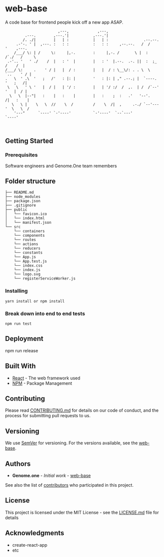 # web-base

A code base for frontend people kick off a new app ASAP.

```                                                                                
                        ,---,             ,---,                                    
         .---.        ,---.'|           ,---.'|                                    
        /. ./|        |   | :           |   | :                .--.--.             
     .-'-. ' |  ,---. :   : :           :   : :     ,--.--.   /  /    '    ,---.   
    /___/ \: | /     \:     |,-.        :     |,-. /       \ |  :  /`./   /     \  
 .-'.. '   ' ./    /  |   : '  |        |   : '  |.--.  .-. ||  :  ;_    /    /  |
/___/ \:     .    ' / |   |  / :        |   |  / : \__\/: . . \  \    `..    ' / |
.   \  ' .\  '   ;   /'   : |: |        '   : |: | ," .--.; |  `----.   '   ;   /|
 \   \   ' \ '   |  / |   | '/ :        |   | '/ :/  /  ,.  | /  /`--'  '   |  / |
  \   \  |--"|   :    |   :    |        |   :    ;  :   .'   '--'.     /|   :    |
   \   \ |    \   \  //    \  /         /    \  /|  ,     .-./ `--'---'  \   \  /  
    '---"      `----' `-'----'          `-'----'  `--`---'                `----'   



```

## Getting Started


### Prerequisites

Software engineers and Genome.One team remembers

## Folder structure

```
├── README.md
├── node_modules
├── package.json
├── .gitignore
├── public
│   └── favicon.ico
│   └── index.html
│   └── manifest.json
└── src
    └── containers
    └── components
    └── routes
    └── actions
    └── reducers
    └── constants
    └── App.js
    └── App.test.js
    └── index.css
    └── index.js
    └── logo.svg
    └── registerServiceWorker.js    
```

### Installing

```
yarn install or npm install
```

### Break down into end to end tests

```
npm run test
```

## Deployment

npm run release

## Built With

* [React](https://facebook.github.io/react/) - The web framework used
* [NPM](https://www.npmjs.com/) - Package Management

## Contributing

Please read [CONTRIBUTING.md](https://gist.github.com/GenomeOne/web-base) for details on our code of conduct, and the process for submitting pull requests to us.

## Versioning

We use [SemVer](http://semver.org/) for versioning. For the versions available, see the [web-base](https://github.com/GenomeOne/web-base).

## Authors

* **Genome.one** - *Initial work* - [web-base](https://github.com/web-base)

See also the list of [contributors](https://github.com/GenomeOne/web-base/contributors) who participated in this project.

## License

This project is licensed under the MIT License - see the [LICENSE.md](LICENSE.md) file for details

## Acknowledgments

* create-react-app
* etc

